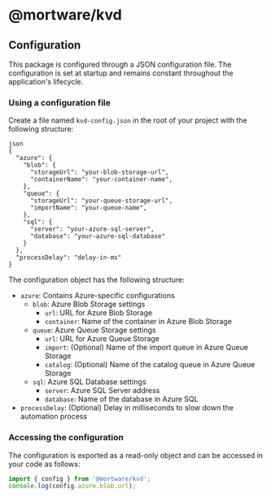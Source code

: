 # @mortware/kvd

## Configuration

This package is configured through a JSON configuration file. The configuration is set at startup and remains constant throughout the application's lifecycle.

### Using a configuration file

Create a file named `kvd-config.json` in the root of your project with the following structure:

```
json
{
  "azure": {
    "blob": {
      "storageUrl": "your-blob-storage-url",
      "containerName": "your-container-name",
    },
    "queue": {
      "storageUrl": "your-queue-storage-url",
      "importName": "your-queue-name",
    },
    "sql": {
      "server": "your-azure-sql-server",
      "database": "your-azure-sql-database"
    }
  },
  "processDelay": "delay-in-ms"
}
```

The configuration object has the following structure:

- `azure`: Contains Azure-specific configurations
  - `blob`: Azure Blob Storage settings
    - `url`: URL for Azure Blob Storage
    - `container`: Name of the container in Azure Blob Storage
  - `queue`: Azure Queue Storage settings
    - `url`: URL for Azure Queue Storage
    - `import`: (Optional) Name of the import queue in Azure Queue Storage
    - `catalog`: (Optional) Name of the catalog queue in Azure Queue Storage
  - `sql`: Azure SQL Database settings
    - `server`: Azure SQL Server address
    - `database`: Name of the database in Azure SQL
- `processDelay`: (Optional) Delay in milliseconds to slow down the automation process

### Accessing the configuration

The configuration is exported as a read-only object and can be accessed in your code as follows:

```typescript
import { config } from '@mortware/kvd';
console.log(config.azure.blob.url);
```